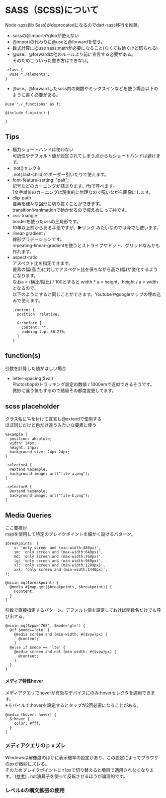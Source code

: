 # SASS（SCSS)について
Node-sass(lib Sass)がdeprecatedになるのでdart-sass移行を推奨。  
* scssの@importやglobが使えない  
* @importの代わりに@useと@forwardを使う。
* 数式計算に@use sass:mathが必要になること(なくても動くけど怒られる)  
* @use、@forwardは他のルールより前に宣言する必要がある。  
そのためこういった書き方はできない。
```
.class {
  @use "./elements";
}
```

* @use、@forwardしたscss内の関数やミックスインなどを使う場合以下のように書く必要がある。
```
@use "./_functions" as f;

@include f.mixin() {

}
```
## Tips
* 極力ショートハンドは使わない  
  可読性やデフォルト値が設定されてしまう点からもショートハンドは避けます。  
* :not()セレクタ  
  :not(:last-child)でボーダー引いたりで使えます。
* font-feature-setting: "palt";  
  記号などのカーニングが詰まります。ffsで呼べます。  
  1文字単位のカーニングは現実的に無理なので呪いながら画像にします。
* clip-path  
  要素を様々な図形に切り抜くことができます。  
  transitionやanimationで動かせるので控えめにって神です。
* css-triangle  
  borderを使ったcssの三角形です。  
  10年以上前からある手法ですが、▶リンク みたいなのでは今でも使います。
* linear-gradient /   
  線形グラデーションです。   
  repeating-linear-gradientを使うとストライプやドット、グリッドなんかも作れます。 
* aspect-ratio  
  アスペクト比を指定できます。  
  要素の幅(高さ)に対してアスペクト比を保ちながら高さ(幅)が変化するようになります。  
  なおa = (横比/縦比) / 100とすると width * a = height、height / a = widthとなるので、  
  以下のようにすると同じことができます。Youtubeやgoogleマップの埋め込みで使えます。
  ```
  .content {
    position: relative;

    &::before {
      content: "";
      padding-top: 56.25%;
    }
  }
  ```

## function(s)
引数を計算した値がほしい場合

* letter-spacing($val)  
  Photoshopのトラッキング設定の数値 / 1000emで近似できるそうです。  
  微妙に違う気もするので結局その都度変更してます。  


## scss placeholder
クラス名に%を付けて宣言し@extendで使用する  
ほぼ同じだけど色だけ違うみたいな要素に使う
```
%example {
  position: absolute;
  width: 24px;
  height: 24px;
  background-size: 24px 24px;
}

.selectorA {
  @extend %example;
  background-image: url("file-a.png");
}

.selectorB {
  @extend %example;
  background-image: url("file-b.png");
}
```

## Media Queries
ここ要検討  
mapを使用して特定のブレイクポイントを細かく設けるパターン。    
```
$breakpoints: (
	s: 'only screen and (min-width:480px)',
	sm: 'only screen and (max-width:640px)',
	md: 'only screen and (max-width:768px)',
	lg: 'only screen and (min-width:960px)',
	xl: 'only screen and (min-width:1280px)',
	xxl: 'only screen and (min-width:1440px)',
);

@mixin mq($breakpoint) {
  @media #{map-get($breakpoints, $breakpoint)} {
    @content;
  }
}
``` 
引数で直接指定するパターン。デフォルト値を設定しておけば関数名だけでも呼び出せる。  
```
@mixin mq($vpw='768', $mode='gte') {
  @if $mode=='gte' {
    @media screen and (min-width: #{$vpw}px) {
      @content;
    }
  @else if $mode == 'lte' {
    @media screen and not (min-width: #{$vpw}px) {
      @content;
    }
  }
}
```

#### メディア特性hover
メディアクエリでhoverが有効なデバイスにのみ:hoverセレクタを適用できます。  
※モバイルで:hoverを設定するとタップが2回必要になることがある。
```
@media (hover: hover) {
  &:hover {
    color: #fff;
  }
}
```

### メディアクエリのｐｘズレ
Windowsは解像度のほかに表示倍率の設定があり、この設定によってブラウザのpxが微妙にズレる。  
そのためブレイクポイントに±1pxで切り替えると境目で適用されなくなります。 ([参考](https://twitter.com/shoko1851/status/1350669489571037184?ref_src=twsrc%5Etfw%7Ctwcamp%5Etweetembed%7Ctwterm%5E1350669489571037184%7Ctwgr%5Edbf2d56348e60bbb1eab1c70f7eeae74b1d65dca%7Ctwcon%5Es1_&ref_url=https%3A%2F%2Fembed.zenn.studio%2Ftweetzenn-embedded__08f5ae24b2c3b)) . 
not演算子を使って反転させるほうが論理的です。

### レベル4の構文拡張の使用
